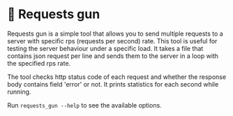 # 🔫 Requests gun

Requests gun is a simple tool that allows you to send multiple requests to a server with specific rps (requests per second) rate.
This tool is useful for testing the server behaviour under a specific load.
It takes a file that contains json request per line and sends them to the server in a loop with the specified rps rate.

The tool checks http status code of each request and whether the response body contains field 'error' or not.
It prints statistics for each second while running.

Run `requests_gun --help` to see the available options.
